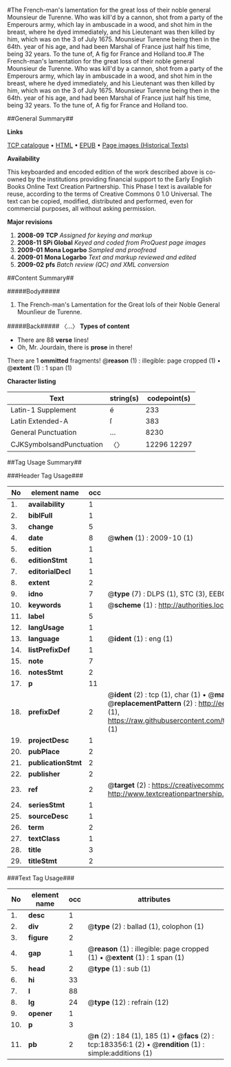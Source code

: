 #The French-man's lamentation for the great loss of their noble general Mounsieur de Turenne. Who was kill'd by a cannon, shot from a party of the Emperours army, which lay in  ambuscade in a wood, and shot him in the breast, where he dyed immediately, and his Lieutenant was then killed by him, which was on the 3 of July 1675. Mounsieur Turenne being then in the 64th. year of his age, and had been Marshal of France just half his time, being 32 years. To the tune of, A fig for France and Holland too.#
The French-man's lamentation for the great loss of their noble general Mounsieur de Turenne. Who was kill'd by a cannon, shot from a party of the Emperours army, which lay in  ambuscade in a wood, and shot him in the breast, where he dyed immediately, and his Lieutenant was then killed by him, which was on the 3 of July 1675. Mounsieur Turenne being then in the 64th. year of his age, and had been Marshal of France just half his time, being 32 years. To the tune of, A fig for France and Holland too.

##General Summary##

**Links**

[TCP catalogue](http://www.ota.ox.ac.uk/tcp/)  • 
[HTML](http://tei.it.ox.ac.uk/tcp/Texts-HTML/free/B03/B03378.html)  • 
[EPUB](http://tei.it.ox.ac.uk/tcp/Texts-EPUB/free/B03/B03378.epub) • 
[Page images (Historical Texts)](https://data.historicaltexts.jisc.ac.uk/view?pubId=eebo-99887150e&pageId=eebo-99887150e-183356-1)

**Availability**

This keyboarded and encoded edition of the
	       work described above is co-owned by the institutions
	       providing financial support to the Early English Books
	       Online Text Creation Partnership. This Phase I text is
	       available for reuse, according to the terms of Creative
	       Commons 0 1.0 Universal. The text can be copied,
	       modified, distributed and performed, even for
	       commercial purposes, all without asking permission.

**Major revisions**

1. __2008-09__ __TCP__ *Assigned for keying and markup*
1. __2008-11__ __SPi Global__ *Keyed and coded from ProQuest page images*
1. __2009-01__ __Mona Logarbo__ *Sampled and proofread*
1. __2009-01__ __Mona Logarbo__ *Text and markup reviewed and edited*
1. __2009-02__ __pfs__ *Batch review (QC) and XML conversion*

##Content Summary##

#####Body#####

1. The French-man's Lamentation for the Great loſs of their Noble General Mounſieur de Turenne.

#####Back#####
〈…〉
**Types of content**

  * There are 88 **verse** lines!
  * Oh, Mr. Jourdain, there is **prose** in there!

There are 1 **ommitted** fragments! 
 @__reason__ (1) : illegible: page cropped (1)  •  @__extent__ (1) : 1 span (1)

**Character listing**


|Text|string(s)|codepoint(s)|
|---|---|---|
|Latin-1 Supplement|é|233|
|Latin Extended-A|ſ|383|
|General Punctuation|…|8230|
|CJKSymbolsandPunctuation|〈〉|12296 12297|

##Tag Usage Summary##

###Header Tag Usage###

|No|element name|occ|attributes|
|---|---|---|---|
|1.|__availability__|1||
|2.|__biblFull__|1||
|3.|__change__|5||
|4.|__date__|8| @__when__ (1) : 2009-10 (1)|
|5.|__edition__|1||
|6.|__editionStmt__|1||
|7.|__editorialDecl__|1||
|8.|__extent__|2||
|9.|__idno__|7| @__type__ (7) : DLPS (1), STC (3), EEBO-CITATION (1), PROQUEST (1), VID (1)|
|10.|__keywords__|1| @__scheme__ (1) : http://authorities.loc.gov/ (1)|
|11.|__label__|5||
|12.|__langUsage__|1||
|13.|__language__|1| @__ident__ (1) : eng (1)|
|14.|__listPrefixDef__|1||
|15.|__note__|7||
|16.|__notesStmt__|2||
|17.|__p__|11||
|18.|__prefixDef__|2| @__ident__ (2) : tcp (1), char (1)  •  @__matchPattern__ (2) : ([0-9\-]+):([0-9IVX]+) (1), (.+) (1)  •  @__replacementPattern__ (2) : http://eebo.chadwyck.com/downloadtiff?vid=$1&page=$2 (1), https://raw.githubusercontent.com/textcreationpartnership/Texts/master/tcpchars.xml#$1 (1)|
|19.|__projectDesc__|1||
|20.|__pubPlace__|2||
|21.|__publicationStmt__|2||
|22.|__publisher__|2||
|23.|__ref__|2| @__target__ (2) : https://creativecommons.org/publicdomain/zero/1.0/ (1), http://www.textcreationpartnership.org/docs/. (1)|
|24.|__seriesStmt__|1||
|25.|__sourceDesc__|1||
|26.|__term__|2||
|27.|__textClass__|1||
|28.|__title__|3||
|29.|__titleStmt__|2||


###Text Tag Usage###

|No|element name|occ|attributes|
|---|---|---|---|
|1.|__desc__|1||
|2.|__div__|2| @__type__ (2) : ballad (1), colophon (1)|
|3.|__figure__|2||
|4.|__gap__|1| @__reason__ (1) : illegible: page cropped (1)  •  @__extent__ (1) : 1 span (1)|
|5.|__head__|2| @__type__ (1) : sub (1)|
|6.|__hi__|33||
|7.|__l__|88||
|8.|__lg__|24| @__type__ (12) : refrain (12)|
|9.|__opener__|1||
|10.|__p__|3||
|11.|__pb__|2| @__n__ (2) : 184 (1), 185 (1)  •  @__facs__ (2) : tcp:183356:1 (2)  •  @__rendition__ (1) : simple:additions (1)|
